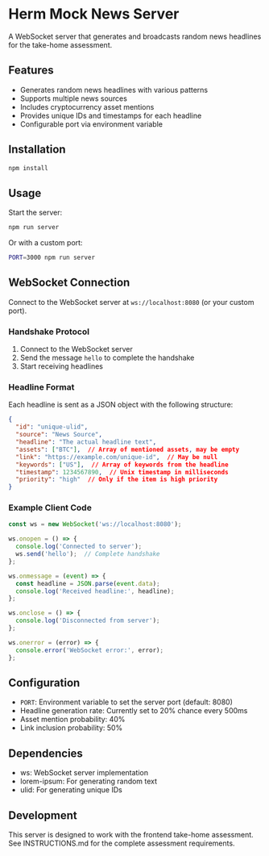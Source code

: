 # Herm Mock News Server

A WebSocket server that generates and broadcasts random news headlines for the take-home assessment.

## Features

- Generates random news headlines with various patterns
- Supports multiple news sources
- Includes cryptocurrency asset mentions
- Provides unique IDs and timestamps for each headline
- Configurable port via environment variable

## Installation

```bash
npm install
```

## Usage

Start the server:

```bash
npm run server
```

Or with a custom port:

```bash
PORT=3000 npm run server
```

## WebSocket Connection

Connect to the WebSocket server at `ws://localhost:8080` (or your custom port).

### Handshake Protocol

1. Connect to the WebSocket server
2. Send the message `hello` to complete the handshake
3. Start receiving headlines

### Headline Format

Each headline is sent as a JSON object with the following structure:

```json
{
  "id": "unique-ulid",
  "source": "News Source",
  "headline": "The actual headline text",
  "assets": ["BTC"],  // Array of mentioned assets, may be empty
  "link": "https://example.com/unique-id",  // May be null
  "keywords": ["US"],  // Array of keywords from the headline
  "timestamp": 1234567890,  // Unix timestamp in milliseconds
  "priority": "high"  // Only if the item is high priority
}
```

### Example Client Code

```javascript
const ws = new WebSocket('ws://localhost:8080');

ws.onopen = () => {
  console.log('Connected to server');
  ws.send('hello');  // Complete handshake
};

ws.onmessage = (event) => {
  const headline = JSON.parse(event.data);
  console.log('Received headline:', headline);
};

ws.onclose = () => {
  console.log('Disconnected from server');
};

ws.onerror = (error) => {
  console.error('WebSocket error:', error);
};
```

## Configuration

- `PORT`: Environment variable to set the server port (default: 8080)
- Headline generation rate: Currently set to 20% chance every 500ms
- Asset mention probability: 40%
- Link inclusion probability: 50%

## Dependencies

- ws: WebSocket server implementation
- lorem-ipsum: For generating random text
- ulid: For generating unique IDs

## Development

This server is designed to work with the frontend take-home assessment. See INSTRUCTIONS.md for the complete assessment requirements.
